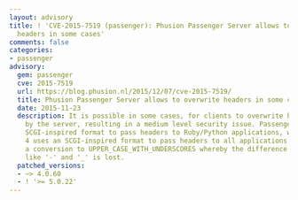 ```yaml
---
layout: advisory
title: ! 'CVE-2015-7519 (passenger): Phusion Passenger Server allows to overwrite
  headers in some cases'
comments: false
categories:
- passenger
advisory:
  gem: passenger
  cve: 2015-7519
  url: https://blog.phusion.nl/2015/12/07/cve-2015-7519/
  title: Phusion Passenger Server allows to overwrite headers in some cases
  date: 2015-11-23
  description: It is possible in some cases, for clients to overwrite headers set
    by the server, resulting in a medium level security issue. Passenger 5 uses an
    SCGI-inspired format to pass headers to Ruby/Python applications, while Passenger
    4 uses an SCGI-inspired format to pass headers to all applications. This implies
    a conversion to UPPER_CASE_WITH_UNDERSCORES whereby the difference between characters
    like '-' and '_' is lost.
  patched_versions:
  - ~> 4.0.60
  - ! '>= 5.0.22'
---
```

